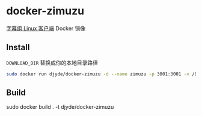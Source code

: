 # docker-zimuzu

[字幕组 Linux 客户端](http://app.zimuzu.io/) Docker 镜像

## Install

`DOWNLOAD_DIR` 替换成你的本地目录路径

```bash
sudo docker run djyde/docker-zimuzu -d --name zimuzu -p 3001:3001 -v /DOWNLOAD_DIR:/data
```

## Build

sudo docker build . -t djyde/docker-zimuzu

